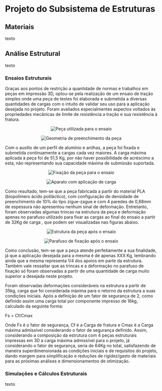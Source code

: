 # Projeto do Subsistema de Estruturas

## Materiais

texto

## Análise Estrutural

texto

### Ensaios Estruturais

Graças aos pontos de restrição a quantidade de normas e trabalhos em peças em impressão 3D, optou-se pela realização de um ensaio de tração simples onde uma peça de testes foi elaborada e submetida a diversas quantidades de cargas com o intuito de validar seu uso para a aplicação desejada no projeto. Foram avaliados especialmentes aspectos voltados às propriedades mecânicas de limite de resistência a tração e sua resistência à fratura.

<div align="center">

![Peça utilizada para o ensaio](imagens/Proj_Subs_Estruturas_Ensaios_Peça_analisada_3D.jpg)

<!--<img src="imagens/Proj_Subs_Estruturas_Ensaios_Peça_analisada_3D.jpg" alt="Peça utilizada para o ensaio" width="120" height="120">-->

<!--<img width="100" title="Peça utilizada para o ensaio" src="imagens/Proj_Subs_Estruturas_Ensaios_Peça_analisada_3D.jpg"/> -->

![Geometria de preenchimento da peça](imagens/Proj_Subs_Estruturas_Ensaios_geometria_.jpeg)

</div>


Com o auxílio de um perfil de alumínio e anilhas, a peça foi fixada e submetida continuamente a cargas cada vez maiores. A carga máxima aplicada à peça foi de 51,5 Kg, por não haver possibilidade de acréscimo a esta, não representando sua capacidade máxima de submissão suportada. 

<div align="center">

![Fixação da peça para o ensaio](imagens/Proj_Subs_Estruturas_Ensaios_Fixação_da_peça.jpeg)

![Aparato com aplicação de carga](imagens/Proj_Subs_Estruturas_Ensaios_aplicação_carga.jpeg)

</div>

Como resultado, tem-se que a peça fabricada a partir do material PLA (biopolímero ácido poliláctico), com configuração de densidade de preenchimento de 10% do tipo zigue-zague e com 4 paredes de 0,88mm de espessura não apresentou nenhum sinal de deformação. Entretanto, foram observadas algumas trincas na estrutura da peça e deformação apenas no parafuso utilizado para fixar as cargas ao final do ensaio a partir de 32Kg de carga , que podem ser visualizadas nas figuras abaixo.

<div align="center">

![Estrutura da peça após o ensaio](imagens/Proj_Subs_Estruturas_Ensaios_peça_pós_ensaio.jpeg)

![Parafuso de fixação após o ensaio](imagens/Proj_Subs_Estruturas_Ensaios_parafuso_flambado.jpeg)

</div>
 
Como conclusão, tem-se que a peça atende perfeitamente a sua finalidade, já que a aplicação desejada para a mesma é de apenas XXX Kg, lembrando ainda que a mesma representa 1/4 dos apoios em parte da estrutura. Também vale ressaltar que as trincas e a deformação no parafuso de fixação só foram observadas a partir de uma quantidade de carga muito superior a desejada neste projeto.

Foram observadas deformações consideráveis na estrutura a partir de 35kg, carga que foi
considerada máxima para o retorno da estrutura a suas condições iniciais. Após a 
definição de um fator de segurança de 2, como definido assim uma carga total por componente
impresso de 16kg, calculado da seguinte forma:

Fs = Cf/Cmax

Onde Fs é o fator de segurança, Cf é a Carga de fratura e Cmax é a Carga máxima admissível
considerando o fator de segurança definido.
Assim, considerando a composição da estrutura com 4 peças estruturais impressas em 3D
a carga máxima admissível para o projeto, já considerando o fator de segurança, seria de
64Kg no total, satisfazendo de maneira superdimensionada as condições iniciais e de
requisitos do projeto, dando margem para simplificação e reduções de rigidez/gasto de
materiais para as próximas análises e dimensionamentos de otimização.


### Simulações e Cálculos Estruturais

texto